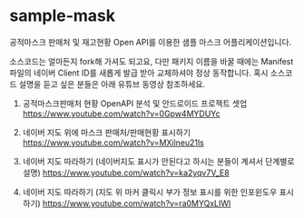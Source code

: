 # sample-mask
공적마스크 판매처 및 재고현황 Open API를 이용한 샘플 마스크 어플리케이션입니다.

소스코드는 얼마든지 fork해 가셔도 되고요, 다만 패키지 이름을 바꿀 때에는 Manifest 파일의 네이버 Client ID를 새롭게 발급 받아 교체하셔야 정상 동작합니다. 혹시 소스코드 설명을 듣고 싶은 분들은 아래 유튜브 동영상 참조하세요.

1. 공적마스크판매처 현황 OpenAPI 분석 및 안드로이드 프로젝트 셋업
https://www.youtube.com/watch?v=0Gpw4MYDUYc

2. 네이버 지도 위에 마스크 판매처/판매현황 표시하기
https://www.youtube.com/watch?v=MXilneu21ls

3. 네이버 지도 따라하기 (네이버지도 표시가 안된다고 하시는 분들이 계셔서 단계별로 설명)
https://www.youtube.com/watch?v=ka2yqv7V_E8

4. 네이버 지도 따라하기 (지도 위 마커 클릭시 부가 정보 표시를 위한 인포윈도우 표시하기)
https://www.youtube.com/watch?v=ra0MYQxLIWI